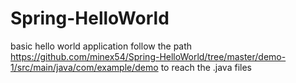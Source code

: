 # Spring-HelloWorld
basic hello world application
follow the path  https://github.com/minex54/Spring-HelloWorld/tree/master/demo-1/src/main/java/com/example/demo
to reach the .java files 
